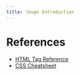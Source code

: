 ```yaml
---
title: \huge Introduction
---
```


# References

- [HTML Tag Reference](https://developer.mozilla.org/en-US/docs/Web/HTML/Element)
- [CSS Cheatsheet](https://htmlcheatsheet.com/css/)

